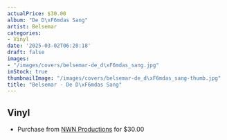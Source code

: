 ```yaml
---
actualPrice: $30.00
album: "De D\xF6mdas Sang"
artist: Belsemar
categories:
- Vinyl
date: '2025-03-02T06:20:18'
draft: false
images:
- "/images/covers/belsemar-de_d\xF6mdas_sang.jpg"
inStock: true
thumbnailImage: "/images/covers/belsemar-de_d\xF6mdas_sang-thumb.jpg"
title: "Belsemar - De D\xF6mdas Sang"
---
```


## Vinyl
* Purchase from [NWN Productions](http://shop.nwnprod.com/index.php?route=product/product&path=75&product_id=60100&sort=pd.name&order=ASC) for $30.00
